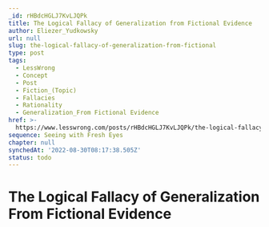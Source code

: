 ```yaml
---
_id: rHBdcHGLJ7KvLJQPk
title: The Logical Fallacy of Generalization from Fictional Evidence
author: Eliezer_Yudkowsky
url: null
slug: the-logical-fallacy-of-generalization-from-fictional
type: post
tags:
  - LessWrong
  - Concept
  - Post
  - Fiction_(Topic)
  - Fallacies
  - Rationality
  - Generalization_From Fictional Evidence
href: >-
  https://www.lesswrong.com/posts/rHBdcHGLJ7KvLJQPk/the-logical-fallacy-of-generalization-from-fictional
sequence: Seeing with Fresh Eyes
chapter: null
synchedAt: '2022-08-30T08:17:38.505Z'
status: todo
---
```


# The Logical Fallacy of Generalization From Fictional Evidence
